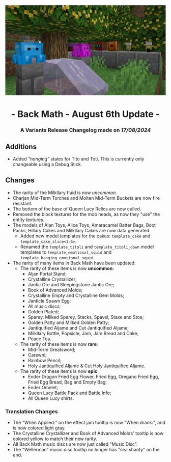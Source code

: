 <center> <img src=ChangelogPhoto.png width="1500"> </center>

# <center>- Back Math - August 6th Update -</center>
### <center>A Variants Release Changelog made on *17/08/2024*</center>

## Additions
- Added *"hanging"* states for Tito and Toti. This is currently only changeable using a Debug Stick.

## Changes
- The rarity of the Milkllary fluid is now *uncommon*.
- Charjan Mid-Term Torches and Molten Mid-Term Buckets are now fire resistant.
- The bottom of the base of Queen Lucy Relics are now culled.
- Removed the block textures for the mob heads, as now they "use" the entity textures.
- The models of Alan Toys, Alice Toys, Amaracamel Batter Bags, Boot Packs, Hillary Cakes and Milkllary Cakes are now data generated.
  - Added new model templates for the cakes: `template_cake` and `template_cake_slice<1-6>`.
  - Renamed the `template_titoli` and `template_titoli_down` model templates to `template_emotional_squid` and `template_hanging_emotional_squid`.
- The rarity of many items in Back Math have been updated.
  - The rarity of these items is now **uncommon**:
    - Aljan Portal Stand;
    - Crystalline Crystallizer;
    - Jantic Ore and Sleepingstone Jantic Ore;
    - Book of Advanced Molds;
    - Crystalline Empty and Crystalline Gem Molds;
    - Janticle Spawn Egg;
    - All music discs;
    - Golden Plated;
    - Sparey, Milked Sparey, Stacks, Spavel, Staxe and Stoe;
    - Golden Patty and Milked Golden Patty;
    - Jantiquified Aljame and Cut Jantiquified Aljame;
    - Milkllary Bottle, Popsicle, Jam, Jam Bread and Cake;
    - Peace Tea.
  - The rarity of these items is now **rare**:
    - Mid-Term Greatsword;
    - Carewni;
    - Rainbow Pencil;
    - Holy Jantiquified Aljame & Cut Holy Jantiquified Aljame.
  - The rarity of these items is now **epic**:
    - Ender Dragon Fried Egg Flower, Fried Egg, Oregano Fried Egg, Fried Egg Bread, Bag and Empty Bag;
    - Ender Omelet;
    - Queen Lucy Battle Pack and Battle Info;
    - All Queen Lucy shirts.

### Translation Changes
- The "When Applied:" on the effect jam tooltip is now "When drank:", and is now colored light gray.
- The Crystalline Crystallizer and Book of Advanced Molds' tooltip is now colored yellow to match their new rarity.
- All Back Math music discs are now just called "Music Disc".
- The "Wellerman" music disc tooltip no longer has "sea shanty" on the end.